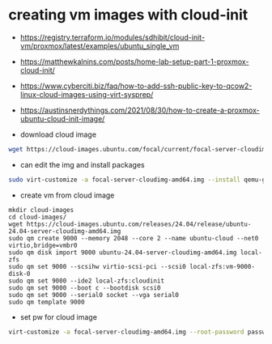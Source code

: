 # creating vm images with cloud-init

- https://registry.terraform.io/modules/sdhibit/cloud-init-vm/proxmox/latest/examples/ubuntu_single_vm
- https://matthewkalnins.com/posts/home-lab-setup-part-1-proxmox-cloud-init/
- https://www.cyberciti.biz/faq/how-to-add-ssh-public-key-to-qcow2-linux-cloud-images-using-virt-sysprep/
- https://austinsnerdythings.com/2021/08/30/how-to-create-a-proxmox-ubuntu-cloud-init-image/  

- download cloud image 
```bash
wget https://cloud-images.ubuntu.com/focal/current/focal-server-cloudimg-amd64.img
```
- can edit the img and install packages
```bash
sudo virt-customize -a focal-server-cloudimg-amd64.img --install qemu-guest-agent
```
- create vm from cloud image
```shell
mkdir cloud-images
cd cloud-images/
wget https://cloud-images.ubuntu.com/releases/24.04/release/ubuntu-24.04-server-cloudimg-amd64.img
sudo qm create 9000 --memory 2048 --core 2 --name ubuntu-cloud --net0 virtio,bridge=vmbr0
sudo qm disk import 9000 ubuntu-24.04-server-cloudimg-amd64.img local-zfs
sudo qm set 9000 --scsihw virtio-scsi-pci --scsi0 local-zfs:vm-9000-disk-0
sudo qm set 9000 --ide2 local-zfs:cloudinit
sudo qm set 9000 --boot c --bootdisk scsi0
sudo qm set 9000 --serial0 socket --vga serial0
sudo qm template 9000
```

- set pw for cloud image
```bash
virt-customize -a focal-server-cloudimg-amd64.img --root-password password:PASSWORD
```
